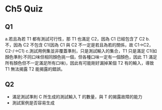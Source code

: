 # Ch5 Quiz

## Q1

a.若且為若 T1 都有測試可行性，那 T1 也滿足 C2，因為 C1 已經包含了 C2
b.不，因為 C2 不包含 C1(因為 C1 與 C2 不一定是若且為若的關係，故 C1->C2，C2-/->C1)
c.測試用例集並非覆蓋準則，只是測試輸入的集合，T1 只是滿足 C1(如顏色準則:不同口味但相同顏色挑一個，但各種口味一定有一個顏色，因此 T1 滿足所有顏色但不一定滿足所有口味)，因此有可能剛好漏掉某個 T2 有的輸入，導致 T1 無法揭露 T2 能揭露的錯誤。

## Q2

-   滿足測試準則 C 所生成的測試輸入 T 的數量，與 T 的揭露故障的能力
-   測試案例是否容易生成
